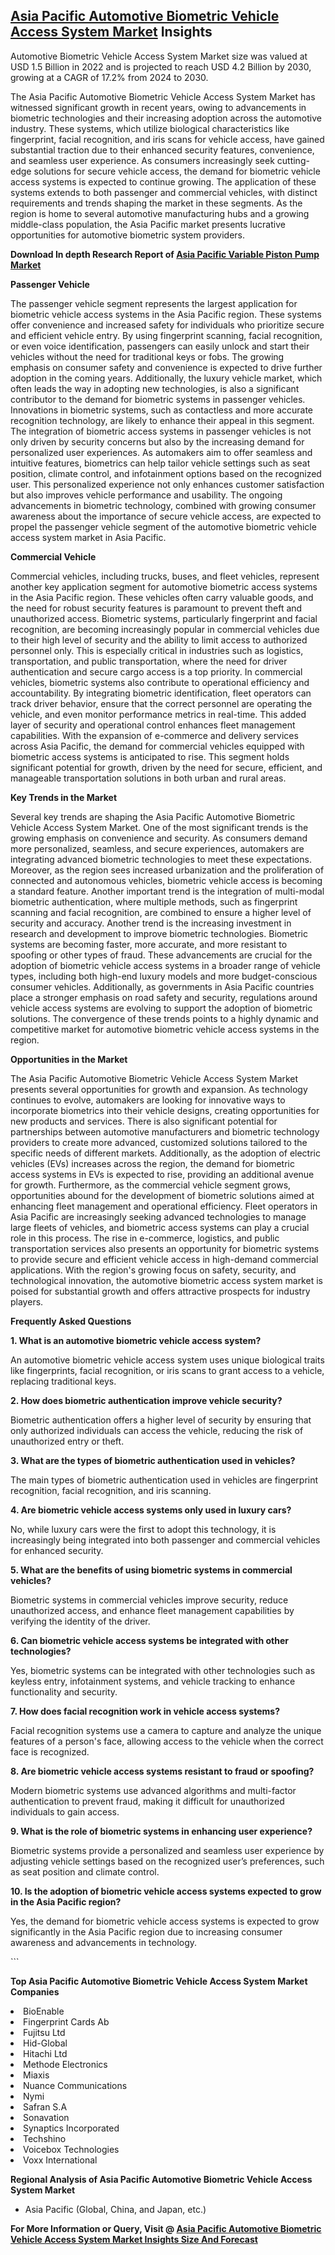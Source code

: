 <h2><a href="https://www.verifiedmarketreports.com/download-sample/?rid=112109&amp;utm_source=Github-Feb&amp;utm_medium=219" target="_blank">Asia Pacific Automotive Biometric Vehicle Access System Market</a> Insights</h2><p>Automotive Biometric Vehicle Access System Market size was valued at USD 1.5 Billion in 2022 and is projected to reach USD 4.2 Billion by 2030, growing at a CAGR of 17.2% from 2024 to 2030.</p><p><p>The Asia Pacific Automotive Biometric Vehicle Access System Market has witnessed significant growth in recent years, owing to advancements in biometric technologies and their increasing adoption across the automotive industry. These systems, which utilize biological characteristics like fingerprint, facial recognition, and iris scans for vehicle access, have gained substantial traction due to their enhanced security features, convenience, and seamless user experience. As consumers increasingly seek cutting-edge solutions for secure vehicle access, the demand for biometric vehicle access systems is expected to continue growing. The application of these systems extends to both passenger and commercial vehicles, with distinct requirements and trends shaping the market in these segments. As the region is home to several automotive manufacturing hubs and a growing middle-class population, the Asia Pacific market presents lucrative opportunities for automotive biometric system providers. <p><strong>Download In depth Research Report of <a href="https://www.verifiedmarketreports.com/download-sample/?rid=236118&amp;utm_source=Pulse-Dec&amp;utm_medium=219" target="_blank">Asia Pacific Variable Piston Pump Market</a></strong></p></p> <p><strong>Passenger Vehicle</strong></p> <p>The passenger vehicle segment represents the largest application for biometric vehicle access systems in the Asia Pacific region. These systems offer convenience and increased safety for individuals who prioritize secure and efficient vehicle entry. By using fingerprint scanning, facial recognition, or even voice identification, passengers can easily unlock and start their vehicles without the need for traditional keys or fobs. The growing emphasis on consumer safety and convenience is expected to drive further adoption in the coming years. Additionally, the luxury vehicle market, which often leads the way in adopting new technologies, is also a significant contributor to the demand for biometric systems in passenger vehicles. Innovations in biometric systems, such as contactless and more accurate recognition technology, are likely to enhance their appeal in this segment. The integration of biometric access systems in passenger vehicles is not only driven by security concerns but also by the increasing demand for personalized user experiences. As automakers aim to offer seamless and intuitive features, biometrics can help tailor vehicle settings such as seat position, climate control, and infotainment options based on the recognized user. This personalized experience not only enhances customer satisfaction but also improves vehicle performance and usability. The ongoing advancements in biometric technology, combined with growing consumer awareness about the importance of secure vehicle access, are expected to propel the passenger vehicle segment of the automotive biometric vehicle access system market in Asia Pacific. <p><strong>Commercial Vehicle</strong></p> <p>Commercial vehicles, including trucks, buses, and fleet vehicles, represent another key application segment for automotive biometric access systems in the Asia Pacific region. These vehicles often carry valuable goods, and the need for robust security features is paramount to prevent theft and unauthorized access. Biometric systems, particularly fingerprint and facial recognition, are becoming increasingly popular in commercial vehicles due to their high level of security and the ability to limit access to authorized personnel only. This is especially critical in industries such as logistics, transportation, and public transportation, where the need for driver authentication and secure cargo access is a top priority. In commercial vehicles, biometric systems also contribute to operational efficiency and accountability. By integrating biometric identification, fleet operators can track driver behavior, ensure that the correct personnel are operating the vehicle, and even monitor performance metrics in real-time. This added layer of security and operational control enhances fleet management capabilities. With the expansion of e-commerce and delivery services across Asia Pacific, the demand for commercial vehicles equipped with biometric access systems is anticipated to rise. This segment holds significant potential for growth, driven by the need for secure, efficient, and manageable transportation solutions in both urban and rural areas. <p><strong>Key Trends in the Market</strong></p> <p>Several key trends are shaping the Asia Pacific Automotive Biometric Vehicle Access System Market. One of the most significant trends is the growing emphasis on convenience and security. As consumers demand more personalized, seamless, and secure experiences, automakers are integrating advanced biometric technologies to meet these expectations. Moreover, as the region sees increased urbanization and the proliferation of connected and autonomous vehicles, biometric vehicle access is becoming a standard feature. Another important trend is the integration of multi-modal biometric authentication, where multiple methods, such as fingerprint scanning and facial recognition, are combined to ensure a higher level of security and accuracy. Another trend is the increasing investment in research and development to improve biometric technologies. Biometric systems are becoming faster, more accurate, and more resistant to spoofing or other types of fraud. These advancements are crucial for the adoption of biometric vehicle access systems in a broader range of vehicle types, including both high-end luxury models and more budget-conscious consumer vehicles. Additionally, as governments in Asia Pacific countries place a stronger emphasis on road safety and security, regulations around vehicle access systems are evolving to support the adoption of biometric solutions. The convergence of these trends points to a highly dynamic and competitive market for automotive biometric vehicle access systems in the region. <p><strong>Opportunities in the Market</strong></p> <p>The Asia Pacific Automotive Biometric Vehicle Access System Market presents several opportunities for growth and expansion. As technology continues to evolve, automakers are looking for innovative ways to incorporate biometrics into their vehicle designs, creating opportunities for new products and services. There is also significant potential for partnerships between automotive manufacturers and biometric technology providers to create more advanced, customized solutions tailored to the specific needs of different markets. Additionally, as the adoption of electric vehicles (EVs) increases across the region, the demand for biometric access systems in EVs is expected to rise, providing an additional avenue for growth. Furthermore, as the commercial vehicle segment grows, opportunities abound for the development of biometric solutions aimed at enhancing fleet management and operational efficiency. Fleet operators in Asia Pacific are increasingly seeking advanced technologies to manage large fleets of vehicles, and biometric access systems can play a crucial role in this process. The rise in e-commerce, logistics, and public transportation services also presents an opportunity for biometric systems to provide secure and efficient vehicle access in high-demand commercial applications. With the region's growing focus on safety, security, and technological innovation, the automotive biometric access system market is poised for substantial growth and offers attractive prospects for industry players. <p><strong>Frequently Asked Questions</strong></p> <p><strong>1. What is an automotive biometric vehicle access system?</strong></p> <p>An automotive biometric vehicle access system uses unique biological traits like fingerprints, facial recognition, or iris scans to grant access to a vehicle, replacing traditional keys.</p> <p><strong>2. How does biometric authentication improve vehicle security?</strong></p> <p>Biometric authentication offers a higher level of security by ensuring that only authorized individuals can access the vehicle, reducing the risk of unauthorized entry or theft.</p> <p><strong>3. What are the types of biometric authentication used in vehicles?</strong></p> <p>The main types of biometric authentication used in vehicles are fingerprint recognition, facial recognition, and iris scanning.</p> <p><strong>4. Are biometric vehicle access systems only used in luxury cars?</strong></p> <p>No, while luxury cars were the first to adopt this technology, it is increasingly being integrated into both passenger and commercial vehicles for enhanced security.</p> <p><strong>5. What are the benefits of using biometric systems in commercial vehicles?</strong></p> <p>Biometric systems in commercial vehicles improve security, reduce unauthorized access, and enhance fleet management capabilities by verifying the identity of the driver.</p> <p><strong>6. Can biometric vehicle access systems be integrated with other technologies?</strong></p> <p>Yes, biometric systems can be integrated with other technologies such as keyless entry, infotainment systems, and vehicle tracking to enhance functionality and security.</p> <p><strong>7. How does facial recognition work in vehicle access systems?</strong></p> <p>Facial recognition systems use a camera to capture and analyze the unique features of a person's face, allowing access to the vehicle when the correct face is recognized.</p> <p><strong>8. Are biometric vehicle access systems resistant to fraud or spoofing?</strong></p> <p>Modern biometric systems use advanced algorithms and multi-factor authentication to prevent fraud, making it difficult for unauthorized individuals to gain access.</p> <p><strong>9. What is the role of biometric systems in enhancing user experience?</strong></p> <p>Biometric systems provide a personalized and seamless user experience by adjusting vehicle settings based on the recognized user’s preferences, such as seat position and climate control.</p> <p><strong>10. Is the adoption of biometric vehicle access systems expected to grow in the Asia Pacific region?</strong></p> <p>Yes, the demand for biometric vehicle access systems is expected to grow significantly in the Asia Pacific region due to increasing consumer awareness and advancements in technology.</p> ```</p><p><strong>Top Asia Pacific Automotive Biometric Vehicle Access System Market Companies</strong></p><div data-test-id=""><p><li>BioEnable</li><li> Fingerprint Cards Ab</li><li> Fujitsu Ltd</li><li> Hid-Global</li><li> Hitachi Ltd</li><li> Methode Electronics</li><li> Miaxis</li><li> Nuance Communications</li><li> Nymi</li><li> Safran S.A</li><li> Sonavation</li><li> Synaptics Incorporated</li><li> Techshino</li><li> Voicebox Technologies</li><li> Voxx International</li></p><div><strong>Regional Analysis of&nbsp;Asia Pacific Automotive Biometric Vehicle Access System Market</strong></div><ul><li dir="ltr"><p dir="ltr">Asia Pacific (Global, China, and Japan, etc.)</p></li></ul><p><strong>For More Information or Query, Visit @&nbsp;</strong><strong><a href="https://www.verifiedmarketreports.com/product/global-automotive-biometric-vehicle-access-system-market/?utm_source=Github-Feb&amp;utm_medium=219" target="_blank">Asia Pacific Automotive Biometric Vehicle Access System Market Insights Size And Forecast</a></strong></p></div><h2>&nbsp;</h2><div data-test-id="">&nbsp;</div>
